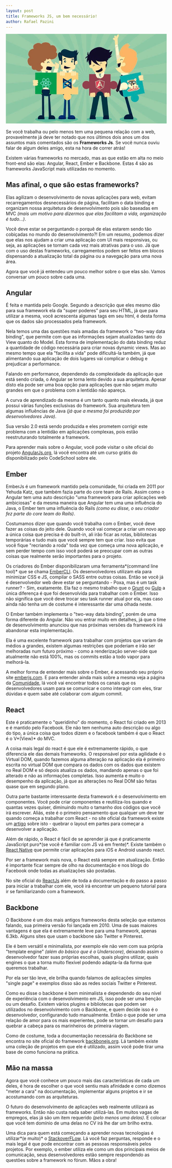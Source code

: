 ```yaml
---
layout: post
title: Frameworks JS, um bem necessário!
author: Rafael Pazini
---
```


![Frameworks JS](/assets/img/posts/frameworks.jpg)

Se você trabalha ou pelo menos tem uma pequena relação com a web, provavelmente já deve ter notado que nos últimos dois anos um dos assuntos mais comentados são os **Frameworks Js**. Se você nunca ouviu falar de algum deles amigo, esta na hora de correr atrás!<!--more--> 

Existem várias frameworks no mercado, mas as que estão em alta no meio front-end são elas: Angular, React, Ember e Backbone. Estas 4 são as frameworks JavaScript mais utilizadas no momento.

Mas afinal, o que são estas frameworks?
---

Elas agilizam o desenvolvimento de novas aplicações para web, evitam recarregamentos desnecessários de página, facilitam o data binding e organizam nossa arquitetura de desenvolvimento pois são baseadas em MVC *(mais um motivo para dizermos que elas facilitam a vida, organização é tudo...)*. 

Você deve estar se perguntando o porquê de elas estarem sendo tão cobiçadas no mundo do desenvolvimento?! Em um resumo, podemos dizer que elas nos ajudam a criar uma aplicação com UI mais responsivas, ou seja, as aplicações se tornam cada vez mais atrativas para o uso. Já que com o uso destas frameworks, carregamentos podem ser feitos em blocos dispensando a atualização total da página ou a navegação para uma nova área.

Agora que você já entendeu um pouco melhor sobre o que elas são. Vamos conversar um pouco sobre cada uma.

Angular
---

É feita e mantida pelo Google. Segundo a descrição que eles mesmo dão para sua framework ela da "super poderes" para seu HTML, já que para utilizar a mesma, você acrescenta algumas tags em seu html, é desta forma que os dados são processados pela framework.

Nela temos uma das questões mais amadas da framework o "two-way data binding", que permite com que as informações sejam atualizadas tanto do View quanto do Model. Esta forma de implementação do data binding reduz a quantidade de código necessária para criar novas dynamic views. Mas ao mesmo tempo que ela "facilita a vida" pode dificultá-la também, já que alimentando sua aplicação de dois lugares vai complicar o debug e prejudicar a performance.

Falando em performance, dependendo da complexidade da aplicação que está sendo criada, o Angular se torna lento devido a sua arquitetura. Apesar disto ela pode ser uma boa opção para aplicações que não sejam muito grandes em que o problema com a lentidão não apareça. 

A curva de aprendizado da mesma é um tanto quanto mais elevada, já que possui várias funções exclusivas do framework. Sua arquitetura tem algumas influências de Java *(já que a mesma foi produzida por desenvolvedores Java)*.

Sua versão 2.0 está sendo produzida e eles prometem corrigir este problema com a lentidão em aplicações complexas, pois estão reestruturando totalmente a framework.

Para aprender mais sobre o Angular, você pode visitar o site oficial do projeto 
[AngularJs.org](https://angularjs.org/), lá você encontra até um curso grátis do disponibilizado pelo CodeSchool sobre ele.

Ember
---

EmberJs é um framework mantido pela comunidade, foi criada em 2011 por Yehuda Katz, que também fazia parte do core team de Rails. 
Assim como o Angular tem uma auto descrição "uma framework para criar aplicações web ambiciosas" e da mesma maneira que Angular tem uma uma influência do Java, o Ember tem uma influência do Rails *(como eu disse, o seu criador fez parte do core team do Rails)*. 

Costumamos dizer que quando você trabalha com o Ember, você deve fazer as coisas do jeito dele. Quando você vai começar a criar um novo app a única coisa que precisa é do built-in, ali irão ficar as rotas, bibliotecas temporárias e tudo mais que você sempre tem que criar. Isso evita que você fique "recriando a roda" toda vez que começa uma nova aplicação, e sem perder tempo com isso você poderá se preocupar com as outras coisas que realmente serão importantes para o projeto.

Os criadores do Ember disponibilizaram uma ferramenta*(command line tool)* que se chama [EmberCLI](http://ember-cli.com). Os desenvolvedores utilizam ela para minimizar CSS e JS, compilar o SASS entre outras coisas. Então se você já é desenvolvedor web deve estar se perguntando - Poxa, mas é um task runner? - Sim, exatamente. Ela faz o mesmo trabalho que o [Grunt](http://gruntjs.com) ou [Gulp](http://gulpjs.com) a única diferença é que foi desenvolvida para trabalhar com o Ember. Isso não significa que você deve trocar seu task runner atual por ela, mas caso ainda não tenha um de costume é interessante dar uma olhada neste.

O Ember também implementa o "two-way data binding", porém de uma forma diferente do Angular. Não vou entrar muito em detalhes, já que o time de desenvolvimento anunciou que nas próximas versões da framework irá abandonar esta implementação. 

Ela é uma excelente framework para trabalhar com projetos que variam de médios a grandes, existem algumas restrições que poderiam e irão ser melhoradas num futuro próximo - como a renderização server-side que atualmente não está 100%, mas os commits estão a todo vapor para melhorá-la.

A melhor forma de entender mais sobre o Ember, é acessando seu próprio site [emberjs.com](http://emberjs.com). E para entender ainda mais sobre a mesma veja a página da [Comunidade](http://emberjs.com/community/), lá você vai encontrar todos os canais que os desenvolvedores usam para se comunicar e como interagir com eles, tirar dúvidas e quem sabe até colaborar com algum commit.

React
---

Este é praticamente o "queridinho" do momento, o React foi criado em 2013 e é mantido pelo Facebook. Ele não tem nenhuma auto descrição ou algo do tipo, a única coisa que todos dizem e o facebook também é que o React é o V*(View)* do MVC.

A coisa mais legal do react é que ele é extremamente rápido, o que diferencia ele das demais frameworks. O responsável por esta agilidade é o Virtual DOM, quando fazemos alguma alteração na aplicação ela é primeiro escrita no virtual DOM que compara os dados com os dados que existem no Real DOM e só depois atualiza os dados, mandando apenas o que foi alterado e não as informações completas. Isso aumenta e muito o desempenho da aplicação, já que as alterações no Real DOM são feitas quase que em segundo plano.

Outra parte bastante interessante desta framework é o desenvolvimento em componentes. Você pode criar componentes e reutiliza-los quando e quantas vezes quiser, diminuindo muito o tamanho dos códigos que você irá escrever. Aliás, este é o primeiro pensamento que qualquer um deve ter quando começa a trabalhar com React - no site oficial da framework existe um [artigo](https://facebook.github.io/react/docs/thinking-in-react.html) sobre isto - quebrar o layout em partes para começar a desenvolver a aplicação.

Além de rápido, o React é fácil de se aprender já que é praticamente JavaScript puro*(se você é familiar com JS vá em frente)*. Existe também o [React Native](http://facebook.github.io/react-native/) que permite criar aplicações para iOS e Android usando react.

Por ser a framework mais nova, o React está sempre em atualização. Então é importante ficar sempre de olho na documentação e nos blogs do Facebook onde todas as atualizações são postadas.

No site oficial do [ReactJs](https://facebook.github.io/react/index.html) além de toda a documentação e do passo a passo para iniciar a trabalhar com ele, você irá encontrar um pequeno tutorial para ir se familiarizando com a framework.

Backbone
---

O Backbone é um dos mais antigos frameworks desta seleção que estamos falando, sua primeira versão foi lançada em 2010. Uma de suas maiores vantagens é que ela é extremamente leve para uma framework, apenas 6.3kb. Alguns sites que usam o backbone são Twitter e Pinterest.

Ele é bem versátil e minimalista, por exemplo ele não vem com sua própria "template engine" *(além do básico que é o Underscore)*, deixando assim o desenvolvedor fazer suas próprias escolhas, quais plugins utilizar, quais engines o que a torna muito flexível podendo adapta-la da forma que queremos trabalhar.

Por ela ser tão leve, ele brilha quando falamos de aplicações simples "single page" e exemplos disso são as redes sociais Twitter e Pinterest.

Como eu disse o backbone é bem minimalista e dependendo do seu nível de experiência com o desenvolvimento em JS, isso pode ser uma benção ou um desafio. Existem vários plugins e bibliotecas que podem ser utilizados no desenvolvimento com o Backbone, e quem decide isso é o desenvolvedor, configurando tudo manualmente. Então o que pode ser uma relação de amor para os mais experientes, pode se tornar um desafio para quebrar a cabeça para os marinheiros de primeira viagem.

Como de costume, toda a documentação necessária do Backbone se encontra no site oficial do framework [backbonejs.org](http://backbonejs.org). Lá também existe uma coleção de projetos em que ele é utilizado, assim você pode tirar uma base de como funciona na prática.

Mão na massa
---

Agora que você conhece um pouco mais das características de cada um deles, é hora de escolher o que você sentiu mais afinidade e como dizemos "meter a cara" na documentação, implementar alguns projetos e ir se acostumando com as arquiteturas.

O futuro do desenvolvimento de aplicações web realmente utilizará as frameworks. Então não custa nada saber utilizá-las. Em muitos vagas de empregos, elas já são um item requerido *(pelo menos uma delas)*. E colocar que você tem domínio de uma delas no CV irá lhe dar um brilho extra.

Uma dica para quem está começando a aprender novas tecnologias é utilizar*(e muito)* o [StackoverFLow](http://stackoverflow.com). Lá você faz perguntas, responde e o mais legal é que pode encontrar com as pessoas responsáveis pelos projetos. Por exemplo, o ember utiliza ele como um dos principais meios de comunicação, seus desenvolvedores estão sempre respondendo as questões sobre a framework no fórum. Mãos a obra!






 







